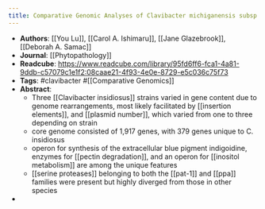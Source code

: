 ```yaml
---
title: Comparative Genomic Analyses of Clavibacter michiganensis subsp. insidiosus and Pathogenicity on Medicago truncatula
---
```


- **Authors**:  [[You Lu]], [[Carol A. Ishimaru]], [[Jane Glazebrook]], [[Deborah A. Samac]]
- **Journal**: [[Phytopathology]]
- **Readcube**: https://www.readcube.com/library/95fd6ff6-fca1-4a81-9ddb-c57079c1e1f2:08caae21-4f93-4e0e-8729-e5c036c75f73
- **Tags**: #clavibacter #[[Comparative Genomics]]
- **Abstract**:
	- Three [[Clavibacter insidiosus]] strains varied in gene content due to genome rearrangements, most likely facilitated by [[insertion elements]], and [[plasmid number]], which varied from one to three depending on strain
	- core genome consisted of 1,917 genes, with 379 genes unique to C. insidiosus
	- operon for synthesis of the extracellular blue pigment indigoidine, enzymes for [[pectin degradation]], and an operon for [[inositol metabolism]] are among the unique features
	- [[serine proteases]] belonging to both the [[pat-1]] and [[ppa]] families were present but highly diverged from those in other species
-